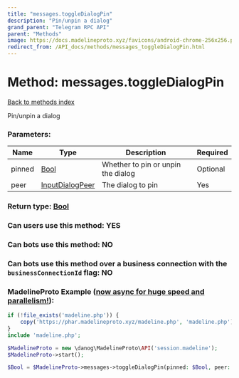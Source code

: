 ```yaml
---
title: "messages.toggleDialogPin"
description: "Pin/unpin a dialog"
grand_parent: "Telegram RPC API"
parent: "Methods"
image: https://docs.madelineproto.xyz/favicons/android-chrome-256x256.png
redirect_from: /API_docs/methods/messages_toggleDialogPin.html
---
```

# Method: messages.toggleDialogPin
[Back to methods index](index.html)



Pin/unpin a dialog

### Parameters:

| Name     |    Type       | Description | Required |
|----------|---------------|-------------|----------|
|pinned|[Bool](/API_docs/types/Bool.html) | Whether to pin or unpin the dialog | Optional|
|peer|[InputDialogPeer](/API_docs/types/InputDialogPeer.html) | The dialog to pin | Yes|


### Return type: [Bool](/API_docs/types/Bool.html)

### Can users use this method: **YES**


### Can bots use this method: **NO**


### Can bots use this method over a business connection with the `businessConnectionId` flag: **NO**


### MadelineProto Example ([now async for huge speed and parallelism!](https://docs.madelineproto.xyz/docs/ASYNC.html)):


```php
if (!file_exists('madeline.php')) {
    copy('https://phar.madelineproto.xyz/madeline.php', 'madeline.php');
}
include 'madeline.php';

$MadelineProto = new \danog\MadelineProto\API('session.madeline');
$MadelineProto->start();

$Bool = $MadelineProto->messages->toggleDialogPin(pinned: $Bool, peer: $InputDialogPeer, );
```

